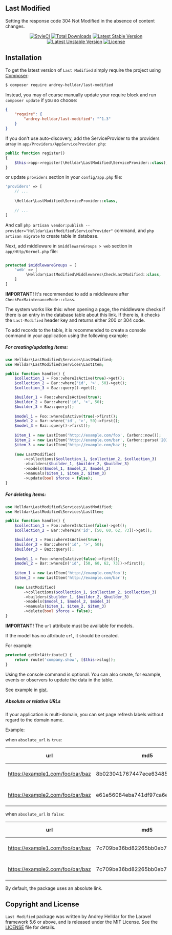 ## Last Modified

Setting the response code 304 Not Modified in the absence of content changes.


<p align="center">
    <a href="https://styleci.io/repos/167387916"><img src="https://styleci.io/repos/167387916/shield" alt="StyleCI" /></a>
    <a href="https://packagist.org/packages/andrey-helldar/last-modified"><img src="https://img.shields.io/packagist/dt/andrey-helldar/last-modified.svg?style=flat-square" alt="Total Downloads" /></a>
    <a href="https://packagist.org/packages/andrey-helldar/last-modified"><img src="https://poser.pugx.org/andrey-helldar/last-modified/v/stable?format=flat-square" alt="Latest Stable Version" /></a>
    <a href="https://packagist.org/packages/andrey-helldar/last-modified"><img src="https://poser.pugx.org/andrey-helldar/last-modified/v/unstable?format=flat-square" alt="Latest Unstable Version" /></a>
    <a href="LICENSE"><img src="https://poser.pugx.org/andrey-helldar/last-modified/license?format=flat-square" alt="License" /></a>
</p>


## Installation

To get the latest version of `Last Modified` simply require the project using [Composer](https://getcomposer.org/):

```bash
$ composer require andrey-helldar/last-modified
```

Instead, you may of course manually update your require block and run `composer update` if you so choose:

```json
{
    "require": {
        "andrey-helldar/last-modified": "^1.3"
    }
}
```

If you don't use auto-discovery, add the ServiceProvider to the providers array in `app/Providers/AppServiceProvider.php`:

```php
public function register()
{
    $this->app->register(\Helldar\LastModified\ServiceProvider::class);
}
```

or update `providers` section in your `config/app.php` file:
```php
'providers' => [
    // ...
    
    \Helldar\LastModified\ServiceProvider::class,
    
    // ...
]
```

And call `php artisan vendor:publish --provider="Helldar\LastModified\ServiceProvider"` command, and `php artisan migrate` to create table in database.

Next, add middleware in `$middlewareGroups > web` section in `app/Http/Kernel.php` file:
```php

protected $middlewareGroups = [
    'web' => [
         \Helldar\LastModified\Middlewares\CheckLastModified::class,
    ]
]
```

**IMPORTANT!** It's recommended to add a middleware after `CheckForMaintenanceMode::class`.

The system works like this: when opening a page, the middleware checks if there is an entry in the database table about this link. If there is, it checks the `Last-Modified` header key and returns either 200 or 304 code.

To add records to the table, it is recommended to create a console command in your application using the following example:

##### For creating/updating items:
```php
use Helldar\LastModified\Services\LastModified;
use Helldar\LastModified\Services\LastItem;

public function handle() {
    $collection_1 = Foo::whereIsActive(true)->get();
    $collection_2 = Bar::where('id', '>', 50)->get();
    $collection_3 = Baz::query()->get();

    $builder_1 = Foo::whereIsActive(true);
    $builder_2 = Bar::where('id', '>', 50);
    $builder_3 = Baz::query();
    
    $model_1 = Foo::whereIsActive(true)->first();
    $model_2 = Bar::where('id', '>', 50)->first();
    $model_3 = Baz::query()->first();
    
    $item_1 = new LastItem('http://example.com/foo', Carbon::now());
    $item_2 = new LastItem('http://example.com/bar', Carbon::parse('2018-03-02'));
    $item_3 = new LastItem('http://example.com/baz');
    
    (new LastModified)
        ->collections($collection_1, $collection_2, $collection_3)
        ->builders($builder_1, $builder_2, $builder_3)
        ->models($model_1, $model_2, $model_3)
        ->manuals($item_1, $item_2, $item_3)
        ->update(bool $force = false);
}
```

##### For deleting items:
```php
use Helldar\LastModified\Services\LastModified;
use Helldar\LastModified\Services\LastItem;

public function handle() {    
    $collection_1 = Foo::whereIsActive(false)->get();
    $collection_2 = Bar::whereIn('id', [50, 60, 62, 73])->get();

    $builder_1 = Foo::whereIsActive(true);
    $builder_2 = Bar::where('id', '>', 50);
    $builder_3 = Baz::query();
    
    $model_1 = Foo::whereIsActive(false)->first();
    $model_2 = Bar::whereIn('id', [50, 60, 62, 73])->first();
    
    $item_1 = new LastItem('http://example.com/foo');
    $item_2 = new LastItem('http://example.com/bar');
    
    (new LastModified)
        ->collections($collection_1, $collection_2, $collection_3)
        ->builders($builder_1, $builder_2, $builder_3)
        ->models($model_1, $model_2, $model_3)
        ->manuals($item_1, $item_2, $item_3)
        ->delete(bool $force = false);
}
```

**IMPORTANT!** The `url` attribute must be available for models.

If the model has no attribute `url`, it should be created.

For example:
```php
protected getUrlAttribute() {
    return route('company.show', [$this->slug]);
}
```

Using the console command is optional. You can also create, for example, events or observers to update the data in the table.

See example in [gist](https://gist.github.com/andrey-helldar/7051619379a98c8335af15cc0fb5bf6f).


##### Absolute or relative URLs

If your application is multi-domain, you can set page refresh labels without regard to the domain name.

Example:

when `absolute_url` is `true`:

|url|md5|returned date|
|---|---|---|
|https://example1.com/foo/bar/baz|8b023041767447ece63485467a0eb3f2|2019-02-08 12:34:47|
|https://example2.com/foo/bar/baz|e61e56084eba741df97ca6ea2c46c8f8|2018-03-15 01:67:17|

when `absolute_url` is `false`:

|url|md5|returned date|
|---|---|---|
|https://example1.com/foo/bar/baz|7c709be36bd82265bb0eb74a233f3040|2019-02-08 12:34:47|
|https://example2.com/foo/bar/baz|7c709be36bd82265bb0eb74a233f3040|2019-02-08 12:34:47|

By default, the package uses an absolute link.

## Copyright and License

`Last Modified` package was written by Andrey Helldar for the Laravel framework 5.6 or above, and is released under the MIT License. See the [LICENSE](LICENSE) file for details.
